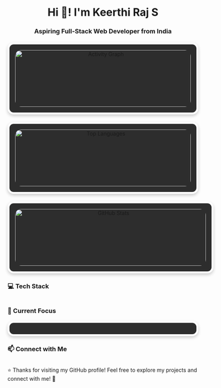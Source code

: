 <h1 align="center">Hi 👋! I'm Keerthi Raj S</h1>
<h3 align="center">Aspiring Full-Stack Web Developer from India</h3>

<div align="center" style="display: flex; flex-wrap: wrap; gap: 20px; justify-content: center; width: 100%; margin-top: 20px;">
  <div style="background: #2D2D2D; padding: 15px; border-radius: 16px; border: 5px solid white; box-shadow: 0 4px 8px rgba(0,0,0,0.2); flex: 1; min-width: 300px;">
    <img src="https://github-readme-activity-graph.vercel.app/graph?username=keerthirajsivashankar&theme=dracula&hide_border=true&area=true" height="150" alt="Activity Graph" style="border-radius: 16px; width: 100%;" />
  </div>

  <div style="background: #2D2D2D; padding: 15px; border-radius: 16px; border: 5px solid white; box-shadow: 0 4px 8px rgba(0,0,0,0.2); flex: 1; min-width: 400px;">
    <img src="https://github-readme-stats.vercel.app/api/top-langs?username=keerthirajsivashankar&layout=compact&theme=dracula&hide_border=true&langs_count=10&card_width=300" height="150" alt="Top Languages" style="border-radius: 16px; width: 100%;" />
  </div>
</div>

<div align="center" style="background: #2D2D2D; padding: 15px; border-radius: 16px; border: 5px solid white; box-shadow: 0 4px 8px rgba(0,0,0,0.2); width: 100%; max-width: 800px; margin-top: 20px;">
  <img src="https://github-profile-summary-cards.vercel.app/api/cards/stats?username=keerthirajsivashankar&theme=dracula" height="150" alt="GitHub Stats" style="border-radius: 16px; width: 100%;" />
</div>

<h3 align="left">💻 Tech Stack</h3>
<div align="left" style="display: flex; flex-wrap: wrap; gap: 10px;">
  </div>

<h3 align="left">🌱 Current Focus</h3>
<div style="background: #2D2D2D; padding: 15px; border-radius: 16px; border: 5px solid white; box-shadow: 0 4px 8px rgba(0,0,0,0.2); margin: 10px 0;">
  </div>

<h3 align="left">📫 Connect with Me</h3>
<div align="left" style="display: flex; flex-wrap: wrap; gap: 10px;">
  </div>

⭐ Thanks for visiting my GitHub profile! Feel free to explore my projects and connect with me! 🚀
